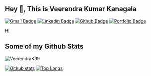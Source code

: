 ## Hey 👋, This is Veerendra Kumar Kanagala
[![Gmail Badge](https://img.shields.io/badge/-nani.veeru.9999@gmail.com-c14438?style=flat&logo=Gmail&logoColor=white&link=mailto:nani.veeru.9999@gmail.com)](mailto:nani.veeru.9999@gmail.com) 
[![Linkedin Badge](https://img.shields.io/badge/-VeerendraKumar-Kanagala-0072b1?style=flat&logo=Linkedin&logoColor=white&link=https://www.linkedin.com/in/VeerendraKumar-Kanagala/)](https://www.linkedin.com/in/VeerendraKumar-Kanagala/) [![Github Badge](https://img.shields.io/badge/-VeerendraK99-grey?style=flat&logo=github&logoColor=white&link=https://github.com/VeerendraK99/)](https://www.github.com/VeerendraK99/) [![Portfolio Badge](https://img.shields.io/badge/portfolio-web-blue?style=flat&link=https://veerendrak99.github.io//)](https://veerendrak99.github.io//) <p align='left'>Hi</p>
## Some of my Github Stats
<p align=left> <img src=https://komarev.com/ghpvc/?username=VeerendraK99 alt=VeerendraK99 /> </p>

[![Github stats](https://github-readme-stats.vercel.app/api?username=VeerendraK99&show_icons=true&include_all_commits=true)](https://github.com/VeerendraK99/github-readme-stats)
[![Top Langs](https://github-readme-stats.vercel.app/api/top-langs/?username=VeerendraK99&layout=compact)](https://github.com/VeerendraK99/github-readme-stats)
